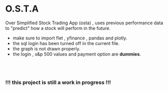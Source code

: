 # O.S.T.A

Over Simplified Stock Trading App (osta) , uses previous performance data to "predict" how a stock will perform in the future.
- make sure to import flet , yfinance , pandas and plotly.
- the sql login has been turned off in the current file.
- the graph is not drawn properly.
- the login , s&p 500 values and payment option are **dummies**.
<br>
<br>

 ### !!!  this project is still a work in progress  !!!
